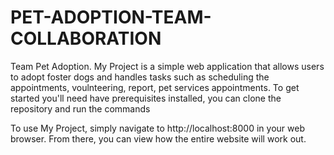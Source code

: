 # PET-ADOPTION-TEAM-COLLABORATION
Team Pet Adoption.
My Project is a simple web application that allows users to adopt foster dogs and handles tasks such as scheduling the appointments, voulnteering, report, pet services appointments.
To get started  you'll need  have prerequisites installed, you can clone the repository and run the commands

To use My Project, simply navigate to http://localhost:8000 in your web browser. From there, you can view how the entire website will work out.





